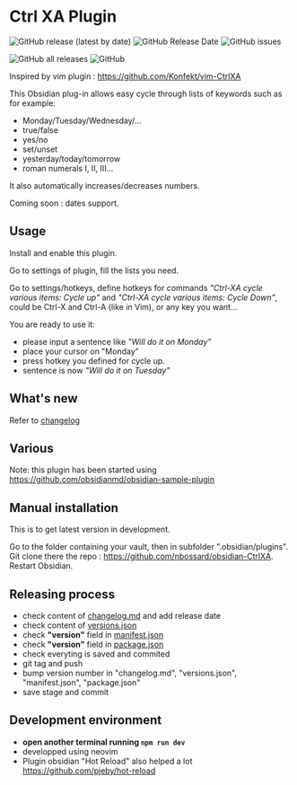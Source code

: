 # Ctrl XA Plugin

![GitHub release (latest by date)](https://img.shields.io/github/v/release/nbossard/obsidian-CtrlXA)
![GitHub Release Date](https://img.shields.io/github/release-date/nbossard/obsidian-CtrlXA)
![GitHub issues](https://img.shields.io/github/issues/nbossard/obsidian-CtrlXA)

![GitHub all releases](https://img.shields.io/github/downloads/nbossard/obsidian-CtrlXA/total)
![GitHub](https://img.shields.io/github/license/nbossard/obsidian-CtrlXA)

Inspired by vim plugin : <https://github.com/Konfekt/vim-CtrlXA>

This Obsidian plug-in allows easy cycle through lists of keywords such as for example:

- Monday/Tuesday/Wednesday/...
- true/false
- yes/no
- set/unset
- yesterday/today/tomorrow
- roman numerals I, II, III...

It also automatically increases/decreases numbers.

Coming soon : dates support.

## Usage

Install and enable this plugin.

Go to settings of plugin, fill the lists you need.

Go to settings/hotkeys,
define hotkeys for commands *"Ctrl-XA cycle various items: Cycle up"*
and *"Ctrl-XA cycle various items: Cycle Down"*,
could be Ctrl-X and Ctrl-A (like in Vim), or any key you want...

You are ready to use it:

- please input a sentence like *"Will do it on Monday"*
- place your cursor on "Monday"
- press hotkey you defined for cycle up.
- sentence is now *"Will do it on Tuesday"*

## What's new

Refer to [changelog](./CHANGELOG.mg)

## Various

Note: this plugin has been started using <https://github.com/obsidianmd/obsidian-sample-plugin>

## Manual installation

This is to get latest version in development.

Go to the folder containing your vault, then in subfolder ".obsidian/plugins".
Git clone there the repo : <https://github.com/nbossard/obsidian-CtrlXA>.
Restart Obsidian.

## Releasing process

- check content of [changelog.md](./changelog.md) and add release date
- check content of [versions.json](./versions.json)
- check **"version"** field in [manifest.json](manifest.json)
- check **"version"** field in [package.json](package.json)
- check everyting is saved and commited
- git tag and push
- bump version number in "changelog.md", "versions.json", "manifest.json", "package.json"
- save stage and commit

## Development environment

- **open another terminal running `npm run dev`**
- developped using neovim
- Plugin obsidian "Hot Reload" also helped a lot <https://github.com/pjeby/hot-reload>

